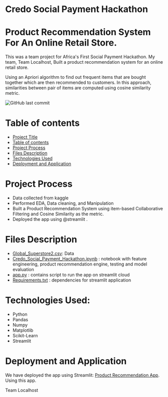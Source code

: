 # Credo Social Payment Hackathon
# Product Recommendation System For An Online Retail Store.

This was a team project for Africa's First Social Payment Hackathon. My team, Team Localhost, Built a product recommendation system for an online retail store. 

Using an Apriori algorithm to find out frequent items that are bought together which are then recommended to customers. In this approach, similarities between pair of items are computed using cosine similarity metric.

![GitHub last commit](https://img.shields.io/github/last-commit/aadedolapo/Credo-Social-Payment-Hackathon)

# Table of contents
- [Project Title](#Product-Recommendation-System-For-An-Online-Retail-Store)
- [Table of contents](#table-of-contents)
- [Project Process](#Project-Process)
- [Files Description](#Files-Description)
- [Technologies Used](Technologies-Used)
- [Deployment and Application](#Deployment-and-Application)

# Project Process
* Data collected from kaggle 
* Performed EDA, Data cleaning, and Manipulation
* Built a Product Recommendation System using item-based Collaborative Filtering and Cosine Similarity as the metric.
* Deployed the app using @streamlit .

# Files Description
* [Global_Superstore2.csv](https://github.com/aadedolapo/Credo-Social-Payment-Hackathon/blob/main/Global_Superstore2.csv): Data 
* [Credo_Social_Payment_Hackathon.ipynb](https://github.com/aadedolapo/Credo-Social-Payment-Hackathon/blob/main/House%20prices%20prediction.ipynb) : notebook with feature engineering, product recommendation engine, testing and model evaluation
* [app.py](https://github.com/aadedolapo/Credo-Social-Payment-Hackathon/blob/main/app.py) : contains script to run the app on streamlit cloud
* [Requirements.txt](https://github.com/aadedolapo/Credo-Social-Payment-Hackathon/blob/main/requirements.txt) : dependencies for streamlit application

# Technologies Used:
* Python
* Pandas
* Numpy
* Matplotlib
* Scikit-Learn
* Streamlit


# Deployment and Application
We have deployed the app using Streamlit: [Product Recommendation App](https://share.streamlit.io/aadedolapo/credo-social-payment-hackathon/main/app.py).
Using this app.
 

Team Localhost
